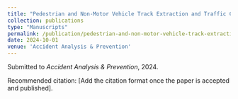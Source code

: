 ```yaml
---
title: "Pedestrian and Non-Motor Vehicle Track Extraction and Traffic Characteristics Analysis at Intersection"
collection: publications
type: "Manuscripts"
permalink: /publication/pedestrian-and-non-motor-vehicle-track-extraction
date: 2024-10-01
venue: 'Accident Analysis & Prevention'
---
```


Submitted to *Accident Analysis & Prevention*, 2024.

Recommended citation: [Add the citation format once the paper is accepted and published].
